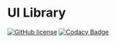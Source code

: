 # UI Library

[![GitHub license](https://img.shields.io/github/license/nimjetushar/ui-lib.svg)](https://github.com/nimjetushar/ui-lib/blob/master/LICENSE)
[![Codacy Badge](https://api.codacy.com/project/badge/Grade/2f3503831efb41fe9e5cde24acd60be7)](https://www.codacy.com/app/tushar/ui-lib?utm_source=github.com&amp;utm_medium=referral&amp;utm_content=nimjetushar/ui-lib&amp;utm_campaign=Badge_Grade)

